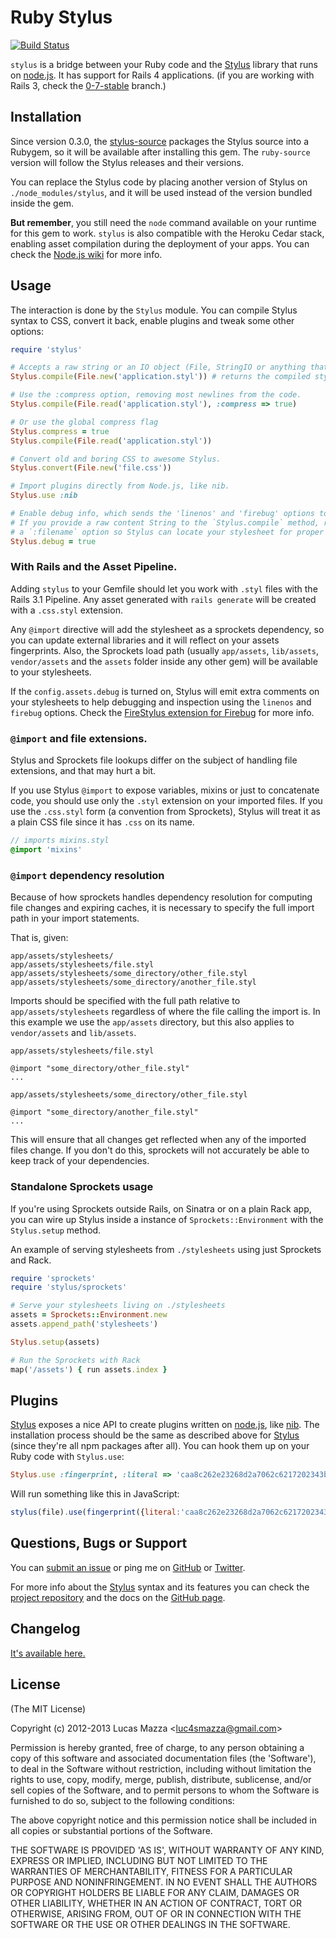 # Ruby Stylus

[![Build Status](https://secure.travis-ci.org/lucasmazza/ruby-stylus.png)](http://travis-ci.org/lucasmazza/ruby-stylus)

`stylus` is a bridge between your Ruby code and the [Stylus](https://github.com/LearnBoost/stylus) library that runs on [node.js](http://nodejs.org). It has support for Rails 4 applications. (if you are working with Rails 3, check the [0-7-stable](https://github.com/lucasmazza/ruby-stylus/tree/0-7-stable) branch.)

## Installation

Since version 0.3.0, the [stylus-source](https://github.com/railsjedi/ruby-stylus-source) packages the Stylus source into a Rubygem, so it will be available after installing this gem. The `ruby-source` version will follow the Stylus releases and their versions.

You can replace the Stylus code by placing another version of Stylus on `./node_modules/stylus`, and it will be used instead of the version bundled inside the gem.

**But remember**, you still need the `node` command available on your runtime for this gem to work. `stylus` is also compatible with the Heroku Cedar stack, enabling asset compilation during the deployment of your apps. You can check the [Node.js wiki](https://github.com/joyent/node/wiki/Quick-and-easy-installation) for more info.

## Usage

The interaction is done by the `Stylus` module. You can compile Stylus syntax to CSS, convert it back, enable plugins and tweak some other options:

```ruby
require 'stylus'

# Accepts a raw string or an IO object (File, StringIO or anything that responds to 'read').
Stylus.compile(File.new('application.styl')) # returns the compiled stylesheet.

# Use the :compress option, removing most newlines from the code.
Stylus.compile(File.read('application.styl'), :compress => true)

# Or use the global compress flag
Stylus.compress = true
Stylus.compile(File.read('application.styl'))

# Convert old and boring CSS to awesome Stylus.
Stylus.convert(File.new('file.css'))

# Import plugins directly from Node.js, like nib.
Stylus.use :nib

# Enable debug info, which sends the 'linenos' and 'firebug' options to Stylus.
# If you provide a raw content String to the `Stylus.compile` method, remember to send
# a `:filename` option so Stylus can locate your stylesheet for proper inspection.
Stylus.debug = true
```
### With Rails and the Asset Pipeline.

Adding `stylus` to your Gemfile should let you work with `.styl` files with the Rails 3.1 Pipeline. Any asset generated with `rails generate` will be created with a `.css.styl` extension.

Any `@import` directive will add the stylesheet as a sprockets dependency, so you can update external libraries and it will reflect on your assets fingerprints. Also, the Sprockets load path (usually `app/assets`, `lib/assets`, `vendor/assets` and the `assets` folder inside any other gem) will be available to your stylesheets.

If the `config.assets.debug` is turned on, Stylus will emit extra comments on your stylesheets to help debugging and inspection using the `linenos` and `firebug` options. Check the [FireStylus extension for Firebug](https://github.com/LearnBoost/stylus/blob/master/docs/firebug.md) for more info.

### `@import` and file extensions.

Stylus and Sprockets file lookups differ on the subject of handling file extensions, and that may hurt a bit.

If you use Stylus `@import` to expose variables, mixins or just to concatenate code, you should use only the `.styl` extension on your imported files. If you use the `.css.styl` form (a convention from Sprockets), Stylus will treat it as a plain CSS file since it has `.css` on its name.

```sass
// imports mixins.styl
@import 'mixins'
```

### `@import` dependency resolution

Because of how sprockets handles dependency resolution for computing
file changes and expiring caches, it is necessary to specify the full import path in your import statements.

That is, given:

    app/assets/stylesheets/
    app/assets/stylesheets/file.styl
    app/assets/stylesheets/some_directory/other_file.styl
    app/assets/stylesheets/some_directory/another_file.styl

Imports should be specified with the full path relative to
`app/assets/stylesheets` regardless of where the file calling the import is. In this example we use the `app/assets` directory, but this also applies to `vendor/assets` and `lib/assets`.

`app/assets/stylesheets/file.styl`

    @import "some_directory/other_file.styl"
    ...

`app/assets/stylesheets/some_directory/other_file.styl`

    @import "some_directory/another_file.styl"
    ...

This will ensure that all changes get reflected when any of the imported
files change. If you don't do this, sprockets will not accurately be
able to keep track of your dependencies.


### Standalone Sprockets usage

If you're using Sprockets outside Rails, on Sinatra or on a plain Rack app, you can wire up Stylus inside a instance of `Sprockets::Environment` with the `Stylus.setup` method.

An example of serving stylesheets from `./stylesheets` using just Sprockets and Rack.

```ruby
require 'sprockets'
require 'stylus/sprockets'

# Serve your stylesheets living on ./stylesheets
assets = Sprockets::Environment.new
assets.append_path('stylesheets')

Stylus.setup(assets)

# Run the Sprockets with Rack
map('/assets') { run assets.index }
```

## Plugins

[Stylus](https://github.com/LearnBoost/stylus) exposes a nice API to create plugins written on [node.js](http://nodejs.org), like [nib](https://github.com/visionmedia/nib). The installation process should be the same as described above for [Stylus](https://github.com/LearnBoost/stylus) (since they're all npm packages after all). You can hook them up on your Ruby code with `Stylus.use`:

```ruby
Stylus.use :fingerprint, :literal => 'caa8c262e23268d2a7062c6217202343b84f472b'
```

Will run something like this in JavaScript:

```javascript
stylus(file).use(fingerprint({literal:'caa8c262e23268d2a7062c6217202343b84f472b'}));
```

## Questions, Bugs or Support

You can [submit an issue](https://github.com/lucasmazza/ruby-stylus/issues) or ping me on [GitHub](http://github.com/lucasmazza) or [Twitter](http://twitter.com/lucasmazza).

For more info about the [Stylus](https://github.com/LearnBoost/stylus) syntax and its features you can check the [project repository](https://github.com/learnboost/stylus) and the docs on the [GitHub page](http://learnboost.github.com/stylus).

## Changelog
[It's available here.](https://github.com/lucasmazza/ruby-stylus/blob/master/CHANGELOG.md)

## License

(The MIT License)

Copyright (c) 2012-2013 Lucas Mazza &lt;luc4smazza@gmail.com&gt;

Permission is hereby granted, free of charge, to any person obtaining
a copy of this software and associated documentation files (the
'Software'), to deal in the Software without restriction, including
without limitation the rights to use, copy, modify, merge, publish,
distribute, sublicense, and/or sell copies of the Software, and to
permit persons to whom the Software is furnished to do so, subject to
the following conditions:

The above copyright notice and this permission notice shall be
included in all copies or substantial portions of the Software.

THE SOFTWARE IS PROVIDED 'AS IS', WITHOUT WARRANTY OF ANY KIND,
EXPRESS OR IMPLIED, INCLUDING BUT NOT LIMITED TO THE WARRANTIES OF
MERCHANTABILITY, FITNESS FOR A PARTICULAR PURPOSE AND NONINFRINGEMENT.
IN NO EVENT SHALL THE AUTHORS OR COPYRIGHT HOLDERS BE LIABLE FOR ANY
CLAIM, DAMAGES OR OTHER LIABILITY, WHETHER IN AN ACTION OF CONTRACT,
TORT OR OTHERWISE, ARISING FROM, OUT OF OR IN CONNECTION WITH THE
SOFTWARE OR THE USE OR OTHER DEALINGS IN THE SOFTWARE.
